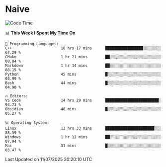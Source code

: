 # Naive
<!-- ## 日拱一卒，功不唐捐 -->
<!-- [![GitHub Streak](https://streak-stats.demolab.com/?user=XiaoXKKK)](https://git.io/streak-stats) -->
<!--START_SECTION:waka-->
![Code Time](http://img.shields.io/badge/Code%20Time-426%20hrs%2045%20mins-blue)

📊 **This Week I Spent My Time On** 

```text
💬 Programming Languages: 
C++                      10 hrs 17 mins      █████████████████░░░░░░░░   67.29 % 
CMake                    1 hr 21 mins        ██░░░░░░░░░░░░░░░░░░░░░░░   08.84 % 
Markdown                 1 hr 14 mins        ██░░░░░░░░░░░░░░░░░░░░░░░   08.15 % 
Python                   45 mins             █░░░░░░░░░░░░░░░░░░░░░░░░   04.99 % 
Bash                     44 mins             █░░░░░░░░░░░░░░░░░░░░░░░░   04.90 % 

🔥 Editors: 
VS Code                  14 hrs 29 mins      ████████████████████████░   94.73 % 
Obsidian                 48 mins             █░░░░░░░░░░░░░░░░░░░░░░░░   05.27 % 

💻 Operating System: 
Linux                    13 hrs 33 mins      ██████████████████████░░░   88.59 % 
Windows                  1 hr 12 mins        ██░░░░░░░░░░░░░░░░░░░░░░░   07.94 % 
Mac                      31 mins             █░░░░░░░░░░░░░░░░░░░░░░░░   03.47 % 
```


 Last Updated on 11/07/2025 20:20:10 UTC
<!--END_SECTION:waka-->
